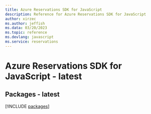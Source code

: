 ```yaml
---
title: Azure Reservations SDK for JavaScript
description: Reference for Azure Reservations SDK for JavaScript
author: xirzec
ms.author: jeffish
ms.data: 03/20/2023
ms.topic: reference
ms.devlang: javascript
ms.service: reservations
---
```

# Azure Reservations SDK for JavaScript - latest
## Packages - latest
[!INCLUDE [packages](reservations-index.md)]
